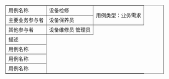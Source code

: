 <table border="1">
<tr>
	<td>用例名称</td>
	<td>设备检修</td>
	<td rowspan="2">用例类型：业务需求						
	</td>
</tr>
<tr>
	<td>主要业务参与者</td>	
	<td>设备保养员</td>	
</tr>
<tr>
	<td>其他参与者</td>	
	<td>设备维修员 管理员</td>
</tr>
<tr>
	<td>描述</td>	
</tr>
<tr>
	<td>用例名称</td>	
</tr>
<tr>
	<td>用例名称</td>	
</tr>
<tr>
	<td>用例名称</td>	
</tr>

</table>
